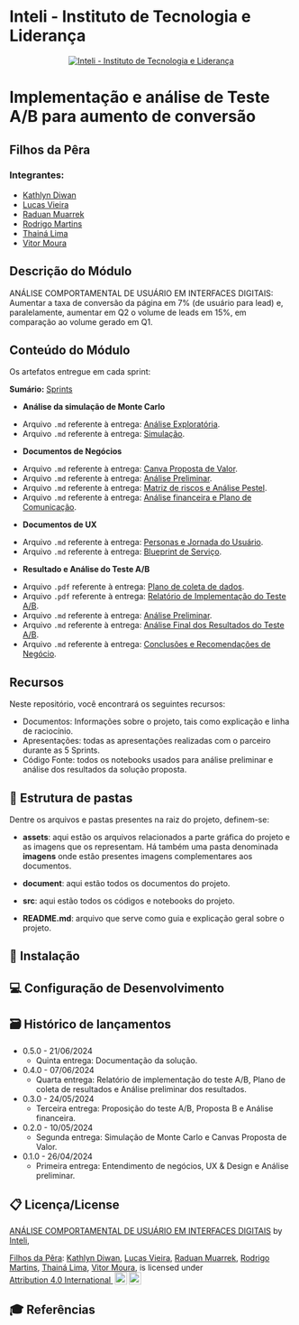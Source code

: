 # Inteli - Instituto de Tecnologia e Liderança

<p align="center">
<a href= "https://www.inteli.edu.br/"><img src="https://capitaldigital.com.br/wp-content/uploads/2021/04/logo-inteli-300x134-1.png" alt="Inteli - Instituto de Tecnologia e Liderança" border="0"></a>
</p>

# Implementação e análise de Teste A/B para aumento de conversão

## Filhos da Pêra
### Integrantes:
- <a href="https://www.linkedin.com/in/kathlyndiwan/">Kathlyn Diwan</a>
- <a href="https://www.linkedin.com/in/lucas-vieira-376665208/">Lucas Vieira</a>
- <a href="https://www.linkedin.com/in/raduanmuarrek/">Raduan Muarrek</a>
- <a href="https://www.linkedin.com/in/rodrigo-moraes-martins-/">Rodrigo Martins</a>
- <a href="https://www.linkedin.com/in/thainadedeus?miniProfileUrn=urn%3Ali%3Afs_miniProfile%3AACoAADoLkyEBWcUbblsHJyBbq9z44HKXrDbR-qA&lipi=urn%3Ali%3Apage%3Ad_flagship3_search_srp_all%3BJ2y%2BEhCiQf%2B0oVh7%2B%2BghQA%3D%3D">Thainá Lima</a>
- <a href="https://www.linkedin.com/in/vitor-moura-de-oliveira/">Vitor Moura</a>

## Descrição do Módulo

ANÁLISE COMPORTAMENTAL DE USUÁRIO EM INTERFACES DIGITAIS: Aumentar a taxa de conversão da página em 7% (de usuário para lead) e, paralelamente, aumentar em Q2 o volume de leads em 15%, em comparação ao volume gerado em Q1.

## Conteúdo do Módulo

Os artefatos entregue em cada sprint:

**Sumário:**
[Sprints](https://github.com/InteliProjects/2024-1B-T04-SI10-G01/tree/main/documents)

* **Análise da simulação de Monte Carlo**
- Arquivo `.md` referente à entrega: [Análise Exploratória](https://github.com/InteliProjects/2024-1B-T04-SI10-G01/blob/main/src/Ana%CC%81liseExplorato%CC%81ria.ipynb).
- Arquivo `.md` referente à entrega: [Simulação](https://github.com/InteliProjects/2024-1B-T04-SI10-G01/tree/main/src).

* **Documentos de Negócios**
- Arquivo `.md` referente à entrega: [Canva Proposta de Valor](https://github.com/InteliProjects/2024-1B-T04-SI10-G01/blob/main/documents/sprint2/CanvasPropostaValor.md).
- Arquivo `.md` referente à entrega: [Análise Preliminar](https://github.com/InteliProjects/2024-1B-T04-SI10-G01/blob/main/documents/sprint1/AnalisePreliminar.md).
- Arquivo `.md` referente à entrega: [Matriz de riscos e Análise Pestel](https://github.com/InteliProjects/2024-1B-T04-SI10-G01/blob/main/documents/sprint1/MatrizDeRisco_AnalisePestel.md).
- Arquivo `.md` referente à entrega: [Análise financeira e Plano de Comunicação](https://github.com/InteliProjects/2024-1B-T04-SI10-G01/tree/main/documents/sprint3).

* **Documentos de UX**
- Arquivo `.md` referente à entrega: [Personas e Jornada do Usuário](https://github.com/InteliProjects/2024-1B-T04-SI10-G01/blob/main/documents/sprint1/BlueprintDeServico.md).
- Arquivo `.md` referente à entrega: [Blueprint de Serviço](https://github.com/InteliProjects/2024-1B-T04-SI10-G01/blob/main/documents/sprint1/BlueprintDeServico.md).

* **Resultado e Análise do Teste A/B**
- Arquivo `.pdf` referente à entrega: [Plano de coleta de dados](https://github.com/InteliProjects/2024-1B-T04-SI10-G01/blob/main/documents/sprint4/Plano%20de%20Coleta.md).
- Arquivo `.pdf` referente à entrega: [Relatório de Implementação do Teste A/B](https://github.com/InteliProjects/2024-1B-T04-SI10-G01/blob/main/documents/sprint4/Relat%C3%B3rio%20de%20Implementa%C3%A7%C3%A3o.pdf).
- Arquivo `.md` referente à entrega: [Análise Preliminar](https://github.com/InteliProjects/2024-1B-T04-SI10-G01/blob/main/documents/sprint4/An%C3%A1lise%20Preliminar.pdf).
- Arquivo `.md` referente à entrega: [Análise Final dos Resultados do Teste A/B](https://github.com/InteliProjects/2024-1B-T04-SI10-G01/blob/main/documents/sprint5/AnaliseFinal.md).
- Arquivo `.md` referente à entrega: [Conclusões e Recomendações de Negócio](https://github.com/InteliProjects/2024-1B-T04-SI10-G01/blob/main/documents/sprint5/ConclusoesERecomendacoes.md).


## Recursos

Neste repositório, você encontrará os seguintes recursos:

- Documentos: Informações sobre o projeto, tais como explicação e linha de raciocínio.
- Apresentações: todas as apresentações realizadas com o parceiro durante as 5 Sprints.
- Código Fonte: todos os notebooks usados para análise preliminar e análise dos resultados da solução proposta.

## 📁 Estrutura de pastas

Dentre os arquivos e pastas presentes na raiz do projeto, definem-se:

- <b>assets</b>: aqui estão os arquivos relacionados a parte gráfica do projeto e as imagens que os representam. Há também uma pasta denominada <b>imagens</b> onde estão presentes imagens complementares aos documentos.

- <b>document</b>: aqui estão todos os documentos do projeto.

- <b>src</b>: aqui estão todos os códigos e notebooks do projeto.

- <b>README.md</b>: arquivo que serve como guia e explicação geral sobre o projeto.


## 🔧 Instalação

## 💻 Configuração de Desenvolvimento

## 🗃 Histórico de lançamentos

* 0.5.0 - 21/06/2024
    * Quinta entrega: Documentação da solução. 
* 0.4.0 - 07/06/2024
    * Quarta entrega: Relatório de implementação do teste A/B, Plano de coleta de resultados e Análise preliminar dos resultados.
* 0.3.0 - 24/05/2024
    * Terceira entrega: Proposição do teste A/B, Proposta B e Análise financeira.
* 0.2.0 - 10/05/2024
    * Segunda entrega: Simulação de Monte Carlo e Canvas Proposta de Valor.
* 0.1.0 - 26/04/2024
    * Primeira entrega: Entendimento de negócios, UX & Design e Análise preliminar.


## 📋 Licença/License

<p xmlns:cc="http://creativecommons.org/ns#" xmlns:dct="http://purl.org/dc/terms/"><a property="dct:title" rel="cc:attributionURL" href="https://github.com/InteliProjects/2024-1B-T04-SI10-G01">ANÁLISE COMPORTAMENTAL DE USUÁRIO EM INTERFACES DIGITAIS</a> by <a rel="cc:attributionURL dct:creator" property="cc:attributionName" href="https://github.com/InteliProjects">Inteli</a>, 

<a rel="cc:attributionURL dct:creator" property="cc:attributionName" href="https://github.com/InteliProjects/2024-1B-T04-SI10-G01">Filhos da Pêra</a>: 
<a href="https://www.linkedin.com/in/kathlyndiwan/">Kathlyn Diwan</a>,
<a href="https://www.linkedin.com/in/lucas-vieira-376665208/">Lucas Vieira</a>,
<a href="https://www.linkedin.com/in/raduanmuarrek/">Raduan Muarrek</a>,
<a href="https://www.linkedin.com/in/rodrigo-moraes-martins-/">Rodrigo Martins</a>,
<a href="https://www.linkedin.com/in/thainadedeus?miniProfileUrn=urn%3Ali%3Afs_miniProfile%3AACoAADoLkyEBWcUbblsHJyBbq9z44HKXrDbR-qA&lipi=urn%3Ali%3Apage%3Ad_flagship3_search_srp_all%3BJ2y%2BEhCiQf%2B0oVh7%2B%2BghQA%3D%3D">Thainá Lima</a>,
<a href="https://www.linkedin.com/in/vitor-moura-de-oliveira/">Vitor Moura</a>,
is licensed under <a href="http://creativecommons.org/licenses/by/4.0/?ref=chooser-v1" target="_blank" rel="license noopener noreferrer" style="display:inline-block;">Attribution 4.0 International <img style="height:22px!important;margin-left:3px;vertical-align:text-bottom;" src="https://mirrors.creativecommons.org/presskit/icons/cc.svg?ref=chooser-v1"><img style="height:22px!important;margin-left:3px;vertical-align:text-bottom;" src="https://mirrors.creativecommons.org/presskit/icons/by.svg?ref=chooser-v1"></a></p>


## 🎓 Referências


